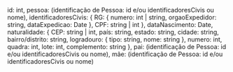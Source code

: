 id: int,
pessoa: (identificação de Pessoa: id e/ou identificadoresCivis ou nome),
identificadoresCivis: {
  RG: {
    numero: int | string,
    orgaoExpedidor: string,
    dataExpedicao: Date
  },
  CPF: string | int
},
dataNascimento: Date,
naturalidade: {
  CEP: string | int,
  país: string,
  estado: string,
  cidade: string,
  bairro/distrito: string,
  logradouro: {
    tipo: string,
    nome: string
  },
  numero: int,
  quadra: int,
  lote: int,
  complemento: string
},
pai: (identificação de Pessoa: id e/ou identificadoresCivis ou nome),
mãe: (identificação de Pessoa: id e/ou identificadoresCivis ou nome)
